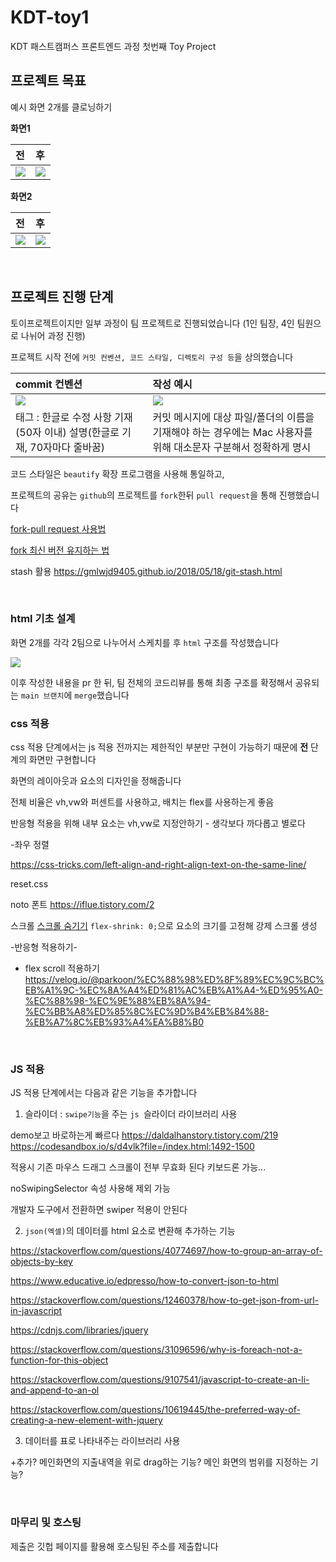 # KDT-toy1
KDT 패스트캠퍼스 프론트엔드 과정 첫번째 Toy Project

## 프로젝트 목표

예시 화면 2개를 클로닝하기

**화면1**

|전|후|
|:--|:--|
|![](https://images.velog.io/images/trollering12312/post/75d74583-cce8-4b3d-ad6e-8f71811f47cb/1.PNG)|![](https://images.velog.io/images/trollering12312/post/ab2ecae6-c626-4403-a861-5ef9ab858279/2.PNG)|

**화면2**

|전|후|
|:--|:--|
|![](https://images.velog.io/images/trollering12312/post/4a8b02aa-4042-4c22-9447-5eb0954020c9/4.PNG)|![](https://images.velog.io/images/trollering12312/post/3911e826-f56c-4868-a97f-f2327d285a9b/3.PNG)|

<br>

## 프로젝트 진행 단계

토이프로젝트이지만 일부 과정이 팀 프로젝트로 진행되었습니다
(1인 팀장, 4인 팀원으로 나뉘어 과정 진행)

프로젝트 시작 전에 `커밋 컨벤션, 코드 스타일, 디렉토리 구성 등`을 상의했습니다

|commit 컨벤션|작성 예시|
|:--|:--|
|![](https://images.velog.io/images/trollering12312/post/cdbc44a9-34a8-48d0-84ad-d32f078bcaee/image.png)|![](https://images.velog.io/images/trollering12312/post/de5c3cb7-127f-4f6e-9d1c-08ba2c552ee3/image.png)|
|태그 : 한글로 수정 사항 기재(50자 이내) 설명(한글로 기재, 70자마다 줄바꿈) | 커밋 메시지에 대상 파일/폴더의 이름을 기재해야 하는 경우에는 Mac 사용자를 위해 대소문자 구분해서 정확하게 명시 |

코드 스타일은 `beautify` 확장 프로그램을 사용해 통일하고,

프로젝트의 공유는 `github`의 프로젝트를 `fork`한뒤 `pull request`을 통해 진행했습니다

[fork-pull request 사용법](https://chanhuiseok.github.io/posts/git-3/)

[fork 최신 버전 유지하는 법](https://katfun.tistory.com/entry/git-Fork%ED%95%9C-Repository-%EC%B5%9C%EC%8B%A0-%EB%82%B4%EC%9A%A9-%EA%B0%80%EC%A0%B8%EC%98%A4%EA%B8%B0)

stash 활용
https://gmlwjd9405.github.io/2018/05/18/git-stash.html

<br>

### html 기초 설계

화면 2개를 각각 2팀으로 나누어서 스케치를 후 `html` 구조를 작성했습니다

![](https://images.velog.io/images/trollering12312/post/262a71b9-ca15-48ce-85c7-032c9197569d/toyproject_layout_%EB%B0%95%EC%98%81%EC%B0%AC.png)

이후 작성한 내용을 pr 한 뒤, 팀 전체의 코드리뷰를 통해 최종 구조를 확정해서 공유되는 `main 브랜치`에 `merge`했습니다
<br>

### css 적용

css 적용 단계에서는 js 적용 전까지는 제한적인 부분만 구현이 가능하기 때문에 **전** 단계의 화면만 구현합니다

화면의 레이아웃과 요소의 디자인을 정해줍니다

전체 비율은 vh,vw와 퍼센트를 사용하고, 배치는 flex를 사용하는게 좋음

반응형 적용을 위해 내부 요소는 vh,vw로 지정안하기 - 생각보다 까다롭고 별로다


-좌우 정렬

https://css-tricks.com/left-align-and-right-align-text-on-the-same-line/

reset.css

noto 폰트
https://iflue.tistory.com/2

스크롤
[스크롤 숨기기](https://stackoverflow.com/questions/16670931/hide-scroll-bar-but-while-still-being-able-to-scroll)
`flex-shrink: 0;`으로 요소의 크기를 고정해 강제 스크롤 생성


-반응형 적용하기-

- flex scroll 적용하기
https://velog.io/@parkoon/%EC%88%98%ED%8F%89%EC%9C%BC%EB%A1%9C-%EC%8A%A4%ED%81%AC%EB%A1%A4-%ED%95%A0-%EC%88%98-%EC%9E%88%EB%8A%94-%EC%BB%A8%ED%85%8C%EC%9D%B4%EB%84%88-%EB%A7%8C%EB%93%A4%EA%B8%B0


<br>

### JS 적용

JS 적용 단계에서는 다음과 같은 기능을 추가합니다

1. 슬라이더 : `swipe기능`을 주는 `js `슬라이더 라이브러리 사용

demo보고 바로하는게 빠르다
https://daldalhanstory.tistory.com/219
https://codesandbox.io/s/d4vlk?file=/index.html:1492-1500

적용시 기존 마우스 드래그 스크롤이 전부 무효화 된다
키보드론 가능...

noSwipingSelector 속성 사용해 제외 가능

개발자 도구에서 전환하면 swiper 적용이 안된다

2. `json(엑셀)`의 데이터를 html 요소로 변환해 추가하는 기능

https://stackoverflow.com/questions/40774697/how-to-group-an-array-of-objects-by-key

https://www.educative.io/edpresso/how-to-convert-json-to-html

https://stackoverflow.com/questions/12460378/how-to-get-json-from-url-in-javascript

https://cdnjs.com/libraries/jquery

https://stackoverflow.com/questions/31096596/why-is-foreach-not-a-function-for-this-object

https://stackoverflow.com/questions/9107541/javascript-to-create-an-li-and-append-to-an-ol

https://stackoverflow.com/questions/10619445/the-preferred-way-of-creating-a-new-element-with-jquery

3. 데이터를 표로 나타내주는 라이브러리 사용

+추가?
메인화면의 지출내역을 위로 drag하는 기능?
메인 화면의 범위를 지정하는 기능?

<br>

### 마무리 및 호스팅

제출은 깃헙 페이지를 활용해 호스팅된 주소를 제출합니다

<br>
